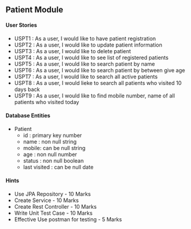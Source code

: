 ## Patient Module

#### User Stories 
- USPT1 : As a user, I would like to have patient registration
- USPT2 : As a user, I would like to update patient information
- USPT3 : As a user, I would like to delete patient
- USPT4 : As a user, I would like to see list of registered patients
- USPT5 : As a user, I would like to search patient by name
- USPT6 : As a user, I would like to search patient by between give age
- USPT7 : As a user, I would like to search all active patients
- USPT8 : As a user, I would lieke to search all patients who visited 10 days back
- USPT9 : As a user, I would like to find mobile number, name of all patients who visited today 

#### Database Entities
- Patient 
  - id : primary key number
  - name : non null string 
  - mobile: can be null string
  - age : non null number
  - status : non null boolean
  - last visited : can be null date

#### Hints
- Use JPA Repository - 10 Marks
- Create Service - 10 Marks
- Create Rest Controller - 10 Marks
- Write Unit Test Case - 10 Marks
- Effective Use postman for testing - 5 Marks